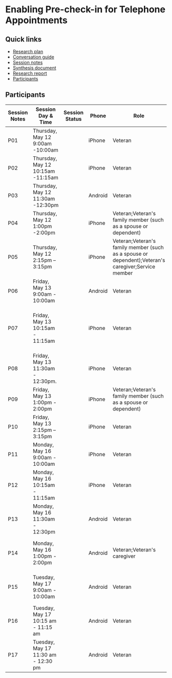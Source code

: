 # Enabling Pre-check-in for Telephone Appointments

## Quick links

- [Research plan](https://github.com/department-of-veterans-affairs/va.gov-team/blob/master/products/health-care/checkin/research/veteran-facing/telephone/research-guide.md)
- [Conversation guide](https://github.com/department-of-veterans-affairs/va.gov-team/blob/master/products/health-care/checkin/research/veteran-facing/telephone/conversation-guide.md)
- [Session notes]()
- [Synthesis document]()
- [Research report]()
- [Participants](#participants)

## Participants

| Session Notes   | Session Day & Time | Session Status | Phone | Role                                                  | Gender | Ethnicity                                               | Age      | Education                | Branch             | Location | In-person Visit | With Specialist | 
| ------------------------------------------------------------ |------------ | ------------ | ------------ | ------------ | ----------------------------------------------------- | ------ | ------------------------------------------------------- | -------- | ------------------------ | ------------------ | ------------------ | ------------------ |
| P01 | Thursday, May 12 9:00am -10:00am |  | iPhone | Veteran | Woman | Black or African American | - | Master's degree | Army | VA | Yes | Yes |
| P02| Thursday, May 12 10:15am -11:15am |  | iPhone | Veteran | Woman | Hispanic, Latino, or Spanish Origin | 25 | Some college, no college degree | Navy | MD | No | No |
| P03| Thursday, May 12 11:30am -12:30pm |  | Android | Veteran | Man | Prefer not to answer | 70 | Master's degree | Navy | GA | Yes | Yes |
| P04 | Thursday, May 12 1:00pm -2:00pm |  | iPhone | Veteran;Veteran's family member (such as a spouse or dependent) | Man | Hispanic, Latino, or Spanish Origin | 39 | Bachelor's degree | Army | TN | Yes | Yes |
| P05 | Thursday, May 12 2:15pm – 3:15pm |  | iPhone | Veteran;Veteran's family member (such as a spouse or dependent);Veteran's caregiver;Service member | Woman | Hispanic, Latino, or Spanish origin | 45 | Bachelor's degree | Army | GA | No | No |
| P06 | Friday, May 13 9:00am - 10:00am |  | Android | Veteran | Woman | Asian | 43 | Associate's degree,occupational | Navy | NM | Yes | Yes |
| P07 | Friday, May 13 10:15am - 11:15am |  | iPhone | Veteran | Woman | American Indian or Alaska Native;Black or African American;White or Caucasian | 44 | Associate's degree,academic | Navy | GA | Yes | Yes |
| P08 | Friday, May 13 11:30am - 12:30pm. |  | iPhone | Veteran | Man | White or Caucasian | 79 | Associate's degree,occupational | Navy | OH | Yes | No |
| P09 | Friday, May 13 1:00pm - 2:00pm |  | iPhone | Veteran;Veteran's family member (such as a spouse or dependent) | Man | Hispanic, Latino, or Spanish origin | 31 | Associate's degree,academic | Marine Corps | WA | Yes | No |
| P10 | Friday, May 13 2:15pm – 3:15pm |  | iPhone | Veteran | Man | Black or African American | 43 | Master's degree | Army | CA | No | No |
| P11 | Monday, May 16 9:00am - 10:00am |  | iPhone | Veteran | Man | Black or African American | 71 | Some college, no college degree | Air Force | MD| Yes | No |
| P12 | Monday, May 16 10:15am - 11:15am |  | iPhone | Veteran | Man | Hispanic, Latino, or Spanish Origin | 42 | Associate's degree,occupational | Army;Navy | TX | Yes | No |
| P13 | Monday, May 16 11:30am - 12:30pm |  |  Android | Veteran | Man | Black or African American | 48 | Professional degree | Army | AL | No | Yes |
| P14 | Monday, May 16 1:00pm - 2:00pm |  | Android | Veteran;Veteran's caregiver | Woman | American Indian or Alaska Native;White or Caucasian | 49 | Some college, no college degree | Army | TX | Yes | Yes |
| P15 | Tuesday, May 17 9:00am - 10:00am |  | Android | Veteran | Woman | American Indian or Alaska Native;White or Caucasian | 55 | Associate's degree, occupational | Navy | OH | No | No |
| P16 | Tuesday, May 17 10:15 am - 11:15 am |   | Android | Veteran | Man | White or Caucasian | 55 | Associate's degree, academic | Army | UT | Yes | Yes |
| P17 | Tuesday, May 17 11:30 am - 12:30 pm |   | Android | Veteran | Man | White or Caucasian | 74 | Bachelor's degree | Army | CO | Yes | No |
## 

